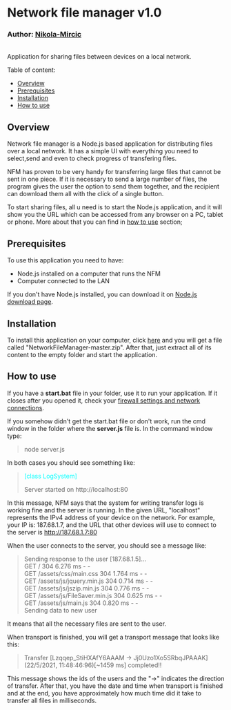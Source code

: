 # Network file manager v1.0

### Author: [Nikola-Mircic](https://github.com/Nikola-Mircic)

<br>
Application for sharing files between devices on a local network.

<br>

Table of content:
- [Overview](#overview)
- [Prerequisites](#prerequisites)
- [Installation](#installation)
- [How to use](#how-to-use) 

## Overview
Network file manager is a Node.js based application for distributing files over a local network. It has a simple UI with everything you need to select,send and even to check progress of transfering files.

NFM has proven to be very handy for transferring large files that cannot be sent in one piece. If it is necessary to send a large number of files, the program gives the user the option to send them together, and the recipient can download them all with the click of a single button.

To start sharing files, all u need is to start the Node.js application, and it will show you the URL which can be accessed from any browser on a PC, tablet or phone. More about that you can find in [how to use](#how-to-use) section;

## Prerequisites
To use this application you need to have:
- Node.js installed on a computer that runs the NFM
- Computer connected to the LAN

If you don't have Node.js installed, you can download it on [Node.js download page](https://nodejs.org/en/download/).

## Installation
To install this application on your computer, click [here](https://github.com/Nikola-Mircic/NetworkFileManager/archive/refs/heads/master.zip) and you will get a file called "NetworkFileManager-master.zip". After that, just extract all of its content to the empty folder and start the application.

## How to use
If you have a **start.bat** file in your folder, use it to run your application. If it closes after you opened it, check your <u>firewall settings and network connections</u>.

If you somehow didn't get the start.bat file or don't work, run the cmd window in the folder where the **server.js** file is. In the command window type:
> node server.js

In both cases you should see something like:
> <p style="color:aqua">[class LogSystem]</p>
> Server started on http://localhost:80

In this message, NFM says that the system for writing transfer logs is working fine and the server is running. In the given URL, "localhost" represents the IPv4 address of your device on the network. For example, your IP is:  187.68.1.7, and the URL that other devices will use to connect to the server is http://187.68.1.7:80

When the user connects to the server, you should see a message like:<br>
> Sending response to the user [187.68.1.5]...<br>
> GET / 304 6.276 ms - -<br>
> GET /assets/css/main.css 304 1.764 ms - -<br>
> GET /assets/js/jquery.min.js 304 0.714 ms - -<br>
> GET /assets/js/jszip.min.js 304 0.776 ms - -<br>
> GET /assets/js/FileSaver.min.js 304 0.625 ms - -<br>
> GET /assets/js/main.js 304 0.820 ms - -<br>
> Sending data to new user<br>

It means that all the necessary files are sent to the user.

When transport is finished, you will get a transport message that looks like this:
> Transfer [Lzqqep_StiHXAfY6AAAM -> Jj0Uzo1Xo5SRbqJPAAAK] (22/5/2021, 11:48:46:96)[~1459 ms] completed!!

This message shows the ids of the users and the "->" indicates the direction of transfer. After that, you have the date and time when transport is finished and at the end, you have approximately how much time did it take to transfer all files in milliseconds.